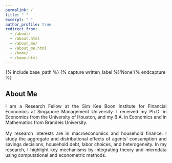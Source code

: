 ```yaml
---
permalink: /
title: " "
excerpt: " "
author_profile: true
redirect_from: 
  - /about/
  - /about.html
  - /about_me/
  - /about_me.html
  - /home/
  - /home.html
---
```


{% include base_path %}
{% capture written_label %}'None'{% endcapture %}

## About Me
<p style='text-align: justify;'>
I am a Research Fellow at the Sim Kee Boon Institute for Financial Economics at Singapore Management University. I received my Ph.D. in 
Economics from the University of Houston, and my B.A. in Economics and in Mathematics from Brandeis University. 
<br>
<br>
My research interests are in macroeconomics and household finance. I study the aggregate and distributional effects of agents' consumption 
and savings decisions, household debt, labor choices, and heterogeneity. In my research, I highlight key mechanisms by integrating theory 
and microdata using computational and econometric methods.
</p>